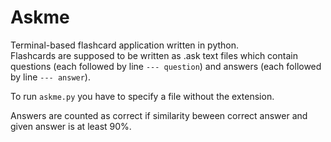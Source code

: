 # Askme
Terminal-based flashcard application written in python.  
Flashcards are supposed to be written as .ask text files
which contain questions (each followed by line `--- question`)
and answers (each followed by line `--- answer`).  

To run `askme.py` you have to specify a file without the extension.  

Answers are counted as correct if similarity beween correct answer and given answer is at least 90%.
